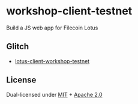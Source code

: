 # workshop-client-testnet

Build a JS web app for Filecoin Lotus

## Glitch

* [lotus-client-workshop-testnet](https://glitch.com/edit/#!/lotus-client-workshop-testnet)

## License

Dual-licensed under [MIT](https://github.com/filecoin-project/lotus/blob/master/LICENSE-MIT) + [Apache 2.0](https://github.com/filecoin-project/lotus/blob/master/LICENSE-APACHE)
